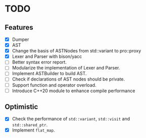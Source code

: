 # TODO

## Features

- [x] Dumper
- [x] AST
- [x] Change the basis of ASTNodes from std::variant to pro::proxy
- [x] Lexer and Parser with bison/yacc
- [ ] Better syntax error report.
- [ ] Modularize the implementation of Lexer and Parser.
- [ ] Implement ASTBuilder to build AST.
- [ ] Check if declarations of AST nodes should be private.
- [ ] Support function and operator overload.
- [ ] Introduce C++20 module to enhance compile performance

## Optimistic

- [x] Check the performance of `std::variant`, `std::visit` and `std::shared_ptr`.
- [x] Implement `flat_map`.